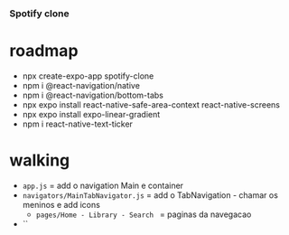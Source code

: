 ### Spotify clone

# roadmap
  - npx create-expo-app spotify-clone
  - npm i @react-navigation/native
  - npm i @react-navigation/bottom-tabs
  - npx expo install react-native-safe-area-context react-native-screens
  - npx expo install expo-linear-gradient
  - npm i react-native-text-ticker

# walking
  - `app.js` = add o navigation Main e container
  - `navigators/MainTabNavigator.js` = add o TabNavigation - chamar os meninos e add icons
    - `pages/Home - Library - Search ` = paginas da navegacao
  - ``

